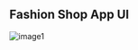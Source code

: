 ## Fashion Shop App UI

![image1](https://user-images.githubusercontent.com/89051381/172973481-59d3f3f7-fb65-4b48-9561-f97b23c2958e.jpeg)

